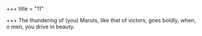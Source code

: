 +++
title = "11"

+++
The thundering of (you) Maruts, like that of victors, goes boldly, when, o men, you drive in beauty.  